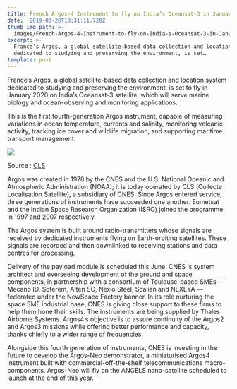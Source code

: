 ```yaml
---
title: French Argos-4 Instrument to fly on India’s Oceansat-3 in January 2020
date: '2019-03-20T18:31:11.728Z'
thumb_img_path: >-
  images/French-Argos-4-Instrument-to-fly-on-India-s-Oceansat-3-in-January-2020/1*Sfj1VjwTM8AcXPmrkIXLuA.png
excerpt: >-
  France’s Argos, a global satellite-based data collection and location system
  dedicated to studying and preserving the environment, is set…
template: post
---
```

France’s Argos, a global satellite-based data collection and location system dedicated to studying and preserving the environment, is set to fly in January 2020 on India’s Oceansat-3 satellite, which will serve marine biology and ocean-observing and monitoring applications.

This is the first fourth-generation Argos instrument, capable of measuring variations in ocean temperature, currents and salinity, monitoring volcanic activity, tracking ice cover and wildlife migration, and supporting maritime transport management.

![](/images/French-Argos-4-Instrument-to-fly-on-India-s-Oceansat-3-in-January-2020/1*Sfj1VjwTM8AcXPmrkIXLuA.png)

<figcaption>Source&nbsp;:&nbsp;<a href="https://slideplayer.com/slide/5293860/" data-href="https://slideplayer.com/slide/5293860/" class="markup--anchor markup--figure-anchor" rel="noopener" target="_blank">CLS</a></figcaption>

Argos was created in 1978 by the CNES and the U.S. National Oceanic and Atmospheric Administration (NOAA); it is today operated by CLS (Collecte Localisation Satellite), a subsidiary of CNES. Since Argos entered service, three generations of instruments have succeeded one another. Eumetsat and the Indian Space Research Organization (ISRO) joined the programme in 1997 and 2007 respectively.

The Argos system is built around radio-transmitters whose signals are received by dedicated instruments flying on Earth-orbiting satellites. These signals are recorded and then downlinked to receiving stations and data centres for processing.

Delivery of the payload module is scheduled this June. CNES is system architect and overseeing development of the ground and space components, in partnership with a consortium of Toulouse-based SMEs — Mecano ID, Soterem, Alten SO, Nexio Steel, Scalian and NEXEYA — federated under the NewSpace Factory banner. In its role nurturing the space SME industrial base, CNES is giving close support to these firms to help them hone their skills. The instruments are being supplied by Thales Airborne Systems. Argos4’s objective is to assure continuity of the Argos2 and Argos3 missions while offering better performance and capacity, thanks chiefly to a wider range of frequencies.

Alongside this fourth generation of instruments, CNES is investing in the future to develop the Argos-Neo demonstrator, a miniaturised Argos4 instrument built with commercial-off-the-shelf telecommunications macro-components. Argos-Neo will fly on the ANGELS nano-satellite scheduled to launch at the end of this year.
